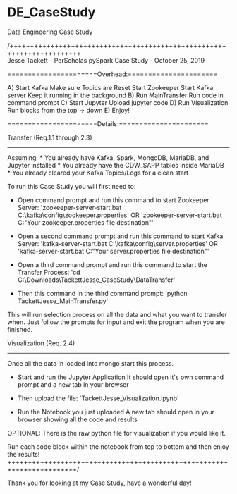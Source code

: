 # DE_CaseStudy
Data Engineering Case Study

/+++++++++++++++++++++++++++++++++++++++++++++++++++++++++++++++++++++++\
Jesse Tackett - PerScholas pySpark Case Study - October 25, 2019

======================Overhead:======================

A) Start Kafka
	Make sure Topics are Reset
	Start Zookeeper
	Start Kafka server
	Keep it running in the background
B) Run MainTransfer
	Run code in command prompt
C) Start Jupyter
	Upload jupyter code
D) Run Visualization
	Run blocks from the top -> down
E) Enjoy!

======================Details:======================

Transfer (Req.1.1 through 2.3)
-------- ---------------------
Assuming:
	* You already have Kafka, Spark, MongoDB, MariaDB, and Jupyter installed
	* You already have the CDW_SAPP tables inside MariaDB
	* You already cleared your Kafka Topics/Logs for a clean start

To run this Case Study you will first need to:

* Open command prompt and run this command to start Zookeeper Server:
	'zookeeper-server-start.bat C:\kafka\config\zookeeper.properties'
			OR
	'zookeeper-server-start.bat C:\"Your zookeeper.properties file destination"'

* Open a second command prompt and run this command to start Kafka Server:
	'kafka-server-start.bat C:\kafka\config\server.properties'
			OR
	'kafka-server-start.bat C:\"Your server.properties file destination"'

* Open a third command prompt and run this command to start the Transfer Process:
	'cd C:\Downloads\TackettJesse_CaseStudy\DataTransfer'

* Then this command in the third command prompt:
	'python TackettJesse_MainTransfer.py'
	
This will run selection process on all the data and what you want to transfer when.
Just follow the prompts for input and exit the program when you are finished.

Visualization (Req. 2.4)
------------- ----------
Once all the data in loaded into mongo start this process.

* Start and run the Jupyter Application
	It should open it's own command prompt and a new tab in your browser

* Then upload the file:
	'TackettJesse_Visualization.ipynb'

* Run the Notebook you just uploaded
	A new tab should open in your browser showing all the code and results

OPTIONAL:
	There is the raw python file for visualization if you would like it.

Run each code block within the notebook from top to bottom and then enjoy the results!
\+++++++++++++++++++++++++++++++++++++++++++++++++++++++++++++++++++++++/


Thank you for looking at my Case Study, have a wonderful day!
